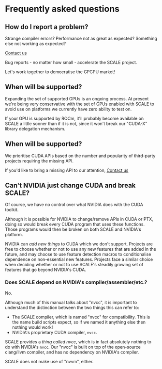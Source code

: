 # Frequently asked questions

## How do I report a problem?

Strange compiler errors? Performance not as great as expected? Something else
not working as expected?

[Contact us](https://docs.scale-lang.com/contact/report-a-bug/)

Bug reports - no matter how small - accelerate the SCALE project.

Let's work together to democratise the GPGPU market!

## When will <some GPU> be supported?

Expanding the set of supported GPUs is an ongoing process. At present we're 
being very conservative with the set of GPUs enabled with SCALE to avoid 
use on platforms we currently have zero ability to test on.

If your GPU is supported by ROCm, it'll probably become available on SCALE a 
little sooner than if it is not, since it won't break our "CUDA-X" library 
delegation mechanism.

## When will <some CUDA API> be supported?

We prioritise CUDA APIs based on the number and popularity of third-party 
projects requiring the missing API.

If you'd like to bring a missing API to our attention,
[Contact us](https://docs.scale-lang.com/contact/report-a-bug/)

## Can't NVIDIA just change CUDA and break SCALE?

Of course, we have no control over what NVIDIA does with the CUDA toolkit.

Although it is possible for NVIDIA to change/remove APIs in CUDA or PTX, 
doing so would break every CUDA program that uses these functions. Those
programs would then be broken on both SCALE and NVIDIA's platform.

NVIDIA can *add new things* to CUDA which we don't support. Projects are free to 
choose whether or not to use any new features that are added in the future, 
and may choose to use feature detection macros to conditionalise dependence 
on non-essential new features. Projects face a similar choice when deciding 
whether or not to use SCALE's steadily growing set of features that go beyond
NVIDIA's CUDA.

### Does SCALE depend on NVIDIA's compiler/assembler/etc.?

No.

Although much of this manual talks about "nvcc", it is important to 
understand the distinction between the two things this can refer to:

- The SCALE compiler, which is named "nvcc" for compatibility. This is the 
  name build scripts expect, so if we named it anything else then nothing 
  would work!
- NVIDIA's proprietary CUDA compiler, `nvcc`.

SCALE provides a _thing called nvcc_, which is in fact absolutely nothing to 
do with NVIDIA's `nvcc`. Our "nvcc" is built on top of the open-source 
clang/llvm compiler, and has no dependency on NVIDIA's compiler.

SCALE does not make use of "nvvm", either.
